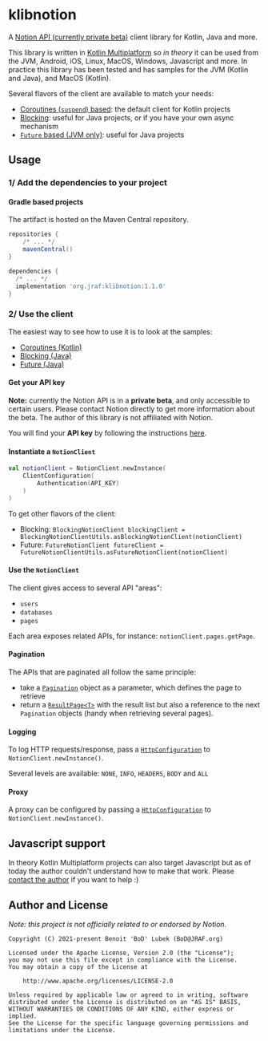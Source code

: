 # klibnotion

A [Notion API (currently private beta)](https://www.notion.so/Notion-API-spec-c29dd39d851543b49a24e1571f63c488) client
library for Kotlin, Java and more.

This library is written in [Kotlin Multiplatform](https://kotlinlang.org/docs/reference/multiplatform.html)
so _in theory_ it can be used from the JVM, Android, iOS, Linux, MacOS, Windows, Javascript and more. In practice this
library has been tested and has samples for the JVM (Kotlin and Java), and MacOS (Kotlin).

Several flavors of the client are available to match your needs:

- [Coroutines (`suspend`) based](https://github.com/BoD/klibnotion/blob/master/library/src/commonMain/kotlin/org/jraf/klibnotion/client/NotionClient.kt):
  the default client for Kotlin projects
- [Blocking](https://github.com/BoD/klibnotion/blob/master/library/src/commonMain/kotlin/org/jraf/klibnotion/client/blocking/BlockingNotionClient.kt):
  useful for Java projects, or if you have your own async mechanism
- [`Future` based (JVM only)](https://github.com/BoD/klibnotion/blob/master/library/src/jvmMain/kotlin/org/jraf/klibnotion/client/future/FutureNotionClient.kt):
  useful for Java projects

## Usage

### 1/ Add the dependencies to your project

#### Gradle based projects

The artifact is hosted on the Maven Central repository.

```groovy
repositories {
    /* ... */
    mavenCentral()
}
```

```groovy
dependencies {
  /* ... */
  implementation 'org.jraf:klibnotion:1.1.0'
}
```

### 2/ Use the client

The easiest way to see how to use it is to look at the samples:

- [Coroutines (Kotlin)](samples/sample-jvm/src/main/kotlin/org/jraf/klibnotion/sample/Sample.kt)
- [Blocking (Java)](samples/sample-jvm/src/main/java/org/jraf/klibnotion/sample/BlockingSample.java)
- [Future (Java)](samples/sample-jvm/src/main/java/org/jraf/klibnotion/sample/FutureSample.java)

#### Get your API key

**Note:** currently the Notion API is in a **private beta**, and only accessible to certain users. Please contact Notion
directly to get more information about the beta. The author of this library is not affiliated with Notion.

You will find your **API key** by following the
instructions [here](https://www.notion.so/Getting-started-da32a6fc1bcc4403a6126ee735710d89).

#### Instantiate a `NotionClient`

```kotlin
val notionClient = NotionClient.newInstance(
    ClientConfiguration(
        Authentication(API_KEY)
    )
)
```

To get other flavors of the client:

- Blocking: `BlockingNotionClient blockingClient = BlockingNotionClientUtils.asBlockingNotionClient(notionClient)`
- Future: `FutureNotionClient futureClient = FutureNotionClientUtils.asFutureNotionClient(notionClient)`

#### Use the `NotionClient`

The client gives access to several API "areas":

- `users`
- `databases`
- `pages`

Each area exposes related APIs, for instance: `notionClient.pages.getPage`.

#### Pagination

The APIs that are paginated all follow the same principle:

- take
  a [`Pagination`](https://github.com/BoD/klibnotion/blob/master/library/src/commonMain/kotlin/org/jraf/klibnotion/model/pagination/Pagination.kt)
  object as a parameter, which defines the page to retrieve
- return
  a [`ResultPage<T>`](https://github.com/BoD/klibnotion/blob/master/library/src/commonMain/kotlin/org/jraf/klibnotion/model/pagination/ResultPage.kt)
  with the result list but also a reference to the next `Pagination` objects (handy when retrieving several pages).

#### Logging

To log HTTP requests/response, pass
a [`HttpConfiguration`](https://github.com/BoD/klibnotion/blob/master/library/src/commonMain/kotlin/org/jraf/klibnotion/client/HttpConfiguration.kt)
to `NotionClient.newInstance()`.

Several levels are available: `NONE`, `INFO`, `HEADERS`, `BODY` and `ALL`

#### Proxy

A proxy can be configured by passing
a [`HttpConfiguration`](https://github.com/BoD/klibnotion/blob/master/library/src/commonMain/kotlin/org/jraf/klibnotion/client/HttpConfiguration.kt)
to `NotionClient.newInstance()`.

## Javascript support

In theory Kotlin Multiplatform projects can also target Javascript but as of today the author couldn't understand how to
make that work. Please [contact the author](mailto:BoD@JRAF.org) if you want to help :)

## Author and License

*Note: this project is not officially related to or endorsed by Notion.*

```
Copyright (C) 2021-present Benoit 'BoD' Lubek (BoD@JRAF.org)

Licensed under the Apache License, Version 2.0 (the "License");
you may not use this file except in compliance with the License.
You may obtain a copy of the License at

    http://www.apache.org/licenses/LICENSE-2.0

Unless required by applicable law or agreed to in writing, software
distributed under the License is distributed on an "AS IS" BASIS,
WITHOUT WARRANTIES OR CONDITIONS OF ANY KIND, either express or implied.
See the License for the specific language governing permissions and
limitations under the License.
```
